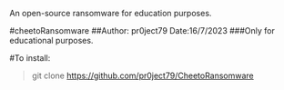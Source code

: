 An open-source ransomware for education purposes.



#cheetoRansomware 
##Author: pr0ject79 Date:16/7/2023 
###Only for educational purposes.

#To install:
>git clone https://github.com/pr0ject79/CheetoRansomware
